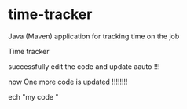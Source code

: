 # time-tracker
Java (Maven) application for tracking time on the job

Time tracker

successfully edit the code and update aauto !!!

now One more code is updated !!!!!!!!

ech "my code "
